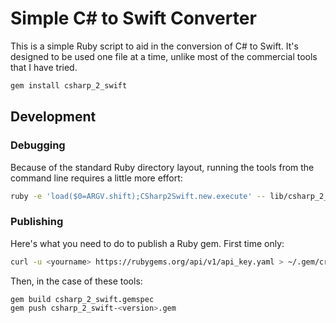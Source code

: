# Simple C# to Swift Converter

This is a simple Ruby script to aid in the conversion of C# to Swift.  It's designed to be used one file at a time, unlike most of the commercial tools that I have tried.

```bash
gem install csharp_2_swift
```

## Development

### Debugging

Because of the standard Ruby directory layout, running the tools from the command line requires a little more effort:

```bash
ruby -e 'load($0=ARGV.shift);CSharp2Swift.new.execute' -- lib/csharp_2_swift.rb --help
```

### Publishing

Here's what you need to do to publish a Ruby gem.  First time only:

```bash
curl -u <yourname> https://rubygems.org/api/v1/api_key.yaml > ~/.gem/credentials; chmod 0600 ~/.gem/credentials
```

Then, in the case of these tools:

```bash
gem build csharp_2_swift.gemspec
gem push csharp_2_swift-<version>.gem
```
